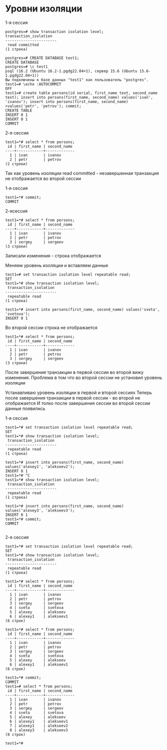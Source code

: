 # Уровни изоляции

1-я сессия
```
postgres=# show transaction isolation level;
transaction_isolation 
-----------------------
 read committed
(1 строка)

postgres=# CREATE DATABASE test1;
CREATE DATABASE
postgres=# \c test1
psql (16.2 (Ubuntu 16.2-1.pgdg22.04+1), сервер 15.6 (Ubuntu 15.6-1.pgdg22.04+1))
Вы подключены к базе данных "test1" как пользователь "postgres".
test1=# \echo :AUTOCOMMIT
OFF
test1=# create table persons(id serial, first_name text, second_name text); insert into persons(first_name, second_name) values('ivan', 'ivanov'); insert into persons(first_name, second_name) >values('petr', 'petrov'); commit;
CREATE TABLE
INSERT 0 1
INSERT 0 1
COMMIT
```

2-я сессия
```
test1=*# select * from persons;
 id | first_name | second_name 
----+------------+-------------
  1 | ivan       | ivanov
  2 | petr       | petrov
(2 строки)
```
Так как уровень изоляции read committed - незавершенная транзакция не отображается во второй сессии

1-я сессия
```
test1=*# commit;
COMMIT
```
2-ясессия
```
test1=*# select * from persons;
 id | first_name | second_name 
----+------------+-------------
  1 | ivan       | ivanov
  2 | petr       | petrov
  3 | sergey     | sergeev
(3 строки)
```

Записали изменения - строка отображается

Меняем уровень изоляции и вставляем данные

```
test1=# set transaction isolation level repeatable read;
SET
test1=*# show transaction isolation level;
 transaction_isolation 
-----------------------
 repeatable read
(1 строка)

test1=*# insert into persons(first_name, second_name) values('sveta', 'svetova');
INSERT 0 1
```
Во второй сессии строка не отображается

```
test1=*# select * from persons;
 id | first_name | second_name 
----+------------+-------------
  1 | ivan       | ivanov
  2 | petr       | petrov
  3 | sergey     | sergeev
(3 строки)
```

После завершения транзакции в первой сессии во второй вижу изменения.
Проблема в том что во второй сессии не установил уровень изоляции

Устанавливаю уровень изоляции в первой и второй сессиях
Теперь после завершения транзакции в первой сессии - во второй не отображается
И толко после завершения сессии во второй сессии данные появились

1-я сессия
```
test1=*# set transaction isolation level repeatable read;
SET
test1=*# show transaction isolation level;
 transaction_isolation 
-----------------------
 repeatable read
(1 строка)

test1=*# insert into persons(first_name, second_name) values('alexey1', 'alekseev2');
INSERT 0 1
test1=*# ^C
test1=*# show transaction isolation level;
 transaction_isolation 
-----------------------
 repeatable read
(1 строка)

test1=*# insert into persons(first_name, second_name) values('alexey3', 'alekseev3');
INSERT 0 1
test1=*# commit;
COMMIT


```

2-я сессия
```
test1=*# set transaction isolation level repeatable read;
SET
test1=*# show transaction isolation level;
 transaction_isolation 
-----------------------
 repeatable read
(1 строка)

test1=*# select * from persons;
 id | first_name | second_name 
----+------------+-------------
  1 | ivan       | ivanov
  2 | petr       | petrov
  3 | sergey     | sergeev
  4 | sveta      | svetova
  5 | alexey     | alekseev
  6 | alexey1    | alekseev1
(6 строк)

test1=*# select * from persons;
 id | first_name | second_name 
----+------------+-------------
  1 | ivan       | ivanov
  2 | petr       | petrov
  3 | sergey     | sergeev
  4 | sveta      | svetova
  5 | alexey     | alekseev
  6 | alexey1    | alekseev1
(6 строк)

test1=*# commit;
COMMIT
test1=# select * from persons;
 id | first_name | second_name 
----+------------+-------------
  1 | ivan       | ivanov
  2 | petr       | petrov
  3 | sergey     | sergeev
  4 | sveta      | svetova
  5 | alexey     | alekseev
  6 | alexey1    | alekseev1
  7 | alexey1    | alekseev2
  8 | alexey3    | alekseev3
(8 строк)

test1=*# 

```
